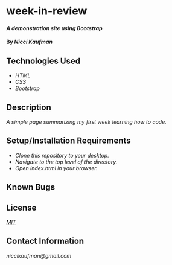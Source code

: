 # week-in-review

#### _A demonstration site using Bootstrap_

#### By _**Nicci Kaufman**_

## Technologies Used

* _HTML_
* _CSS_
* _Bootstrap_

## Description

_A simple page summarizing my first week learning how to code._

## Setup/Installation Requirements

* _Clone this repository to your desktop._
* _Navigate to the top level of the directory._
* _Open index.html in your browser._


## Known Bugs



## License

_[MIT](https://en.wikipedia.org/wiki/MIT_License)_

## Contact Information

_niccikaufman@gmail.com_